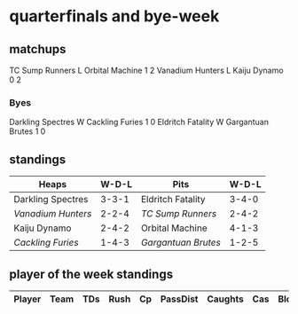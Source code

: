 # quarterfinals and bye-week

## matchups

TC Sump Runners L Orbital Machine 1 2
Vanadium Hunters L Kaiju Dynamo 0 2

### Byes

Darkling Spectres W Cackling Furies 1 0
Eldritch Fatality W Gargantuan Brutes 1 0

## standings

| Heaps | W-D-L | Pits | W-D-L |
|-------|-----|--|--|
| Darkling Spectres | 3-3-1 | Eldritch Fatality | 3-4-0 |
| *Vanadium Hunters* | 2-2-4 | *TC Sump Runners* | 2-4-2 |
| Kaiju Dynamo | 2-4-2 | Orbital Machine | 4-1-3 |
| *Cackling Furies* | 1-4-3 | *Gargantuan Brutes* | 1-2-5 |

## player of the week standings

| Player            | Team             | TDs  | Rush | Cp   | PassDist | Caughts | Cas  | Blocks | Sacks | MVPs | SPP  |
|-------------------|------------------|------|------|------|----------|---------|------|--------|-------|------|------|
